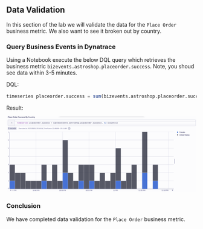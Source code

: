 ## Data Validation

In this section of the lab we will validate the data for the `Place Order` business metric.   We also want to see it broken out by country.

### Query Business Events in Dynatrace

Using a Notebook execute the below DQL query which retrieves the business metric `bizevents.astroshop.placeorder.success`.  Note, you shoud see data within 3-5 minutes.

DQL:
```sql
timeseries placeorder.success = sum(bizevents.astroshop.placeorder.success), by:{country}
```

Result:

![DQL Query](../../../assets/images/05_bizevents_metric_place_order_data_validation.png)

### Conclusion

We have completed data validation for the `Place Order` business metric.
